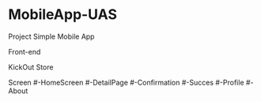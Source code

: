 # MobileApp-UAS

Project Simple Mobile App

Front-end

KickOut Store

Screen
#-HomeScreen
#-DetailPage
#-Confirmation
#-Succes
#-Profile
#-About
